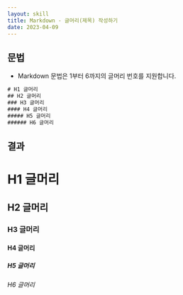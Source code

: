 ```yaml
---
layout: skill
title: Markdown - 글머리(제목) 작성하기
date: 2023-04-09
---
```





## 문법

- Markdown 문법은 1부터 6까지의 글머리 번호를 지원합니다.

```txt
# H1 글머리
## H2 글머리
### H3 글머리
#### H4 글머리
##### H5 글머리
###### H6 글머리
```


## 결과

# H1 글머리
## H2 글머리
### H3 글머리
#### H4 글머리
##### H5 글머리
###### H6 글머리
